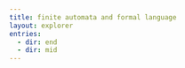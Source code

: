 ```yaml
---
title: finite automata and formal language
layout: explorer
entries:
  - dir: end
  - dir: mid
---
```

